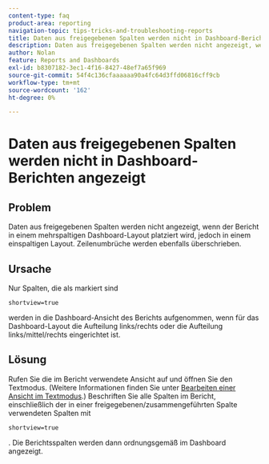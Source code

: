 ```yaml
---
content-type: faq
product-area: reporting
navigation-topic: tips-tricks-and-troubleshooting-reports
title: Daten aus freigegebenen Spalten werden nicht in Dashboard-Berichten angezeigt
description: Daten aus freigegebenen Spalten werden nicht angezeigt, wenn der Bericht in einem mehrspaltigen Dashboard-Layout platziert wird, jedoch in einem einspaltigen Layout. Zeilenumbrüche werden ebenfalls überschrieben.
author: Nolan
feature: Reports and Dashboards
exl-id: b8307182-3ec1-4f16-8427-48ef7a65f969
source-git-commit: 54f4c136cfaaaaaa90a4fc64d3ffd06816cff9cb
workflow-type: tm+mt
source-wordcount: '162'
ht-degree: 0%

---
```


# Daten aus freigegebenen Spalten werden nicht in Dashboard-Berichten angezeigt

## Problem

Daten aus freigegebenen Spalten werden nicht angezeigt, wenn der Bericht in einem mehrspaltigen Dashboard-Layout platziert wird, jedoch in einem einspaltigen Layout. Zeilenumbrüche werden ebenfalls überschrieben.

## Ursache

Nur Spalten, die als markiert sind

```
shortview=true
```

werden in die Dashboard-Ansicht des Berichts aufgenommen, wenn für das Dashboard-Layout die Aufteilung links/rechts oder die Aufteilung links/mittel/rechts eingerichtet ist.

## Lösung

Rufen Sie die im Bericht verwendete Ansicht auf und öffnen Sie den Textmodus. (Weitere Informationen finden Sie unter [Bearbeiten einer Ansicht im Textmodus](../../../reports-and-dashboards/reports/text-mode/edit-text-mode-in-view.md).) Beschriften Sie alle Spalten im Bericht, einschließlich der in einer freigegebenen/zusammengeführten Spalte verwendeten Spalten mit

```
shortview=true
```

. Die Berichtsspalten werden dann ordnungsgemäß im Dashboard angezeigt.
